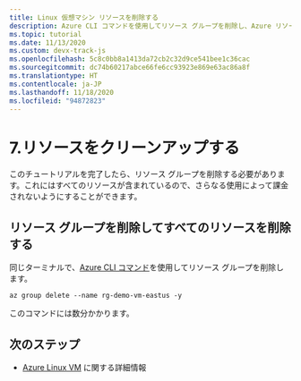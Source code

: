 ```yaml
---
title: Linux 仮想マシン リソースを削除する
description: Azure CLI コマンドを使用してリソース グループを削除し、Azure リソースをクリーンアップします。
ms.topic: tutorial
ms.date: 11/13/2020
ms.custom: devx-track-js
ms.openlocfilehash: 5c8c0bb8a1413da72cb2c32d9ce541bee1c36cac
ms.sourcegitcommit: dc74b60217abce66fe6cc93923e869e63ac86a8f
ms.translationtype: HT
ms.contentlocale: ja-JP
ms.lasthandoff: 11/18/2020
ms.locfileid: "94872823"
---
```

# <a name="7-clean-up-resources"></a>7.リソースをクリーンアップする

このチュートリアルを完了したら、リソース グループを削除する必要があります。これにはすべてのリソースが含まれているので、さらなる使用によって課金されないようにすることができます。 

## <a name="remove-all-the-resources-by-removing-resource-group"></a>リソース グループを削除してすべてのリソースを削除する

同じターミナルで、[Azure CLI コマンド](/cli/azure/group?view=azure-cli-latest#az_group_delete)を使用してリソース グループを削除します。

```azurecli
az group delete --name rg-demo-vm-eastus -y
```

このコマンドには数分かかります。 

## <a name="next-step"></a>次のステップ

* [Azure Linux VM](/azure/virtual-machines) に関する詳細情報
